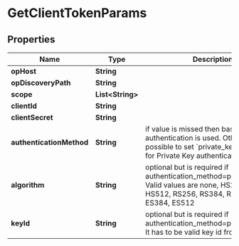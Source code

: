 
# GetClientTokenParams

## Properties
Name | Type | Description | Notes
------------ | ------------- | ------------- | -------------
**opHost** | **String** |  | 
**opDiscoveryPath** | **String** |  |  [optional]
**scope** | **List&lt;String&gt;** |  |  [optional]
**clientId** | **String** |  | 
**clientSecret** | **String** |  | 
**authenticationMethod** | **String** | if value is missed then basic authentication is used. Otherwise it&#39;s possible to set &#x60;private_key_jwt&#x60; value for Private Key authentication. |  [optional]
**algorithm** | **String** | optional but is required if authentication_method&#x3D;private_key_jwt. Valid values are none, HS256, HS384, HS512, RS256, RS384, RS512, ES256, ES384, ES512 |  [optional]
**keyId** | **String** | optional but is required if authentication_method&#x3D;private_key_jwt. It has to be valid key id from key store. |  [optional]



